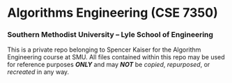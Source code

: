 # Algorithms Engineering (CSE 7350)

### Southern Methodist University – Lyle School of Engineering

This is a private repo belonging to Spencer Kaiser for the Algorithm Engineering course at SMU.  All files contained within this repo may be used for reference purposes **_ONLY_** and may **_NOT_** be _copied_, _repurposed_, or _recreated_ in any way.
